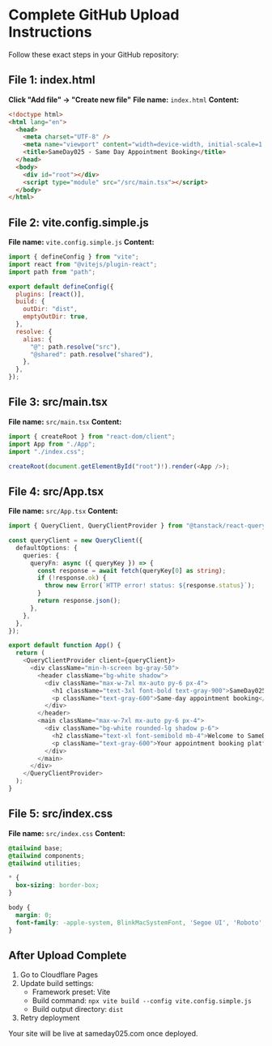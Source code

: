 # Complete GitHub Upload Instructions

Follow these exact steps in your GitHub repository:

## File 1: index.html
**Click "Add file" → "Create new file"**
**File name:** `index.html`
**Content:**
```html
<!doctype html>
<html lang="en">
  <head>
    <meta charset="UTF-8" />
    <meta name="viewport" content="width=device-width, initial-scale=1.0" />
    <title>SameDay025 - Same Day Appointment Booking</title>
  </head>
  <body>
    <div id="root"></div>
    <script type="module" src="/src/main.tsx"></script>
  </body>
</html>
```

## File 2: vite.config.simple.js
**File name:** `vite.config.simple.js`
**Content:**
```javascript
import { defineConfig } from "vite";
import react from "@vitejs/plugin-react";
import path from "path";

export default defineConfig({
  plugins: [react()],
  build: {
    outDir: "dist",
    emptyOutDir: true,
  },
  resolve: {
    alias: {
      "@": path.resolve("src"),
      "@shared": path.resolve("shared"),
    },
  },
});
```

## File 3: src/main.tsx
**File name:** `src/main.tsx`
**Content:**
```typescript
import { createRoot } from "react-dom/client";
import App from "./App";
import "./index.css";

createRoot(document.getElementById("root")!).render(<App />);
```

## File 4: src/App.tsx
**File name:** `src/App.tsx`
**Content:**
```typescript
import { QueryClient, QueryClientProvider } from "@tanstack/react-query";

const queryClient = new QueryClient({
  defaultOptions: {
    queries: {
      queryFn: async ({ queryKey }) => {
        const response = await fetch(queryKey[0] as string);
        if (!response.ok) {
          throw new Error(`HTTP error! status: ${response.status}`);
        }
        return response.json();
      },
    },
  },
});

export default function App() {
  return (
    <QueryClientProvider client={queryClient}>
      <div className="min-h-screen bg-gray-50">
        <header className="bg-white shadow">
          <div className="max-w-7xl mx-auto py-6 px-4">
            <h1 className="text-3xl font-bold text-gray-900">SameDay025</h1>
            <p className="text-gray-600">Same-day appointment booking</p>
          </div>
        </header>
        <main className="max-w-7xl mx-auto py-6 px-4">
          <div className="bg-white rounded-lg shadow p-6">
            <h2 className="text-xl font-semibold mb-4">Welcome to SameDay025</h2>
            <p className="text-gray-600">Your appointment booking platform is being deployed.</p>
          </div>
        </main>
      </div>
    </QueryClientProvider>
  );
}
```

## File 5: src/index.css
**File name:** `src/index.css`
**Content:**
```css
@tailwind base;
@tailwind components;
@tailwind utilities;

* {
  box-sizing: border-box;
}

body {
  margin: 0;
  font-family: -apple-system, BlinkMacSystemFont, 'Segoe UI', 'Roboto', sans-serif;
}
```

## After Upload Complete

1. Go to Cloudflare Pages
2. Update build settings:
   - Framework preset: Vite
   - Build command: `npx vite build --config vite.config.simple.js`
   - Build output directory: `dist`
3. Retry deployment

Your site will be live at sameday025.com once deployed.